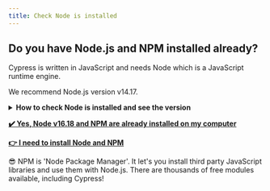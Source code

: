 ```yaml
---
title: Check Node is installed
---
```


## Do you have Node.js and NPM installed already?

Cypress is written in JavaScript and needs Node which is a JavaScript runtime engine.

We recommend Node.js version v14.17.

<details>
  <summary><b>How to check Node is installed and see the version</b></summary>

## :bulb: How to check if Node is installed

Open the Windows Command Prompt, Powershell or a similar command line tool, and type:

```bash
node -v
```

This should print the version number so you’ll see something like this `v16.18.1`.

We recommend Node.js version v16.18.1

If you see an error message or a different version please [:point_right: install Node](../c1e3/c1e3.md).

## :bulb: How to check if NPM is installed

Open the command line, and type:

```bash
npm -v
```

You should see something like this `8.19.2`.

</details>

__[:heavy_check_mark: Yes, Node v16.18 and NPM are already installed on my computer](../c1e4/c1e4.md)__

__[:point_right: I need to install Node and NPM](../c1e3/c1e3.md)__

:sunglasses: NPM is 'Node Package Manager'. It let's you install third party JavaScript libraries and use them with Node.js. There are thousands of free modules available, including Cypress!
